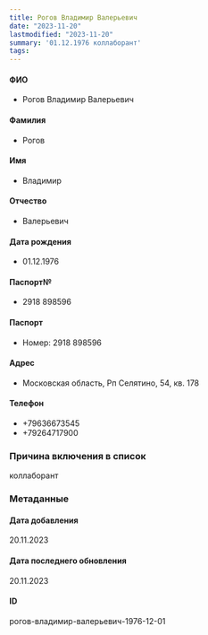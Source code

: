 ```yaml
---
title: Рогов Владимир Валерьевич
date: "2023-11-20"
lastmodified: "2023-11-20"
summary: '01.12.1976 коллаборант'
tags: 
---
```

<!--# pp2-->
<!--## Фигурант-->
<!--### Личные данные-->
#### ФИО
- Рогов Владимир Валерьевич
#### Фамилия
- Рогов
#### Имя
- Владимир
#### Отчество
- Валерьевич
#### Дата рождения
- 01.12.1976
#### Паспорт№
- 2918 898596
#### Паспорт
- Номер: 2918 898596
#### Адрес
- Московская область, Рп Селятино, 54, кв. 178
#### Телефон
- +79636673545
- +79264717900
### Причина включения в список
коллаборант
### Метаданные
#### Дата добавления
20.11.2023
#### Дата последнего обновления
20.11.2023
#### ID
рогов-владимир-валерьевич-1976-12-01
<!--## END;-->
